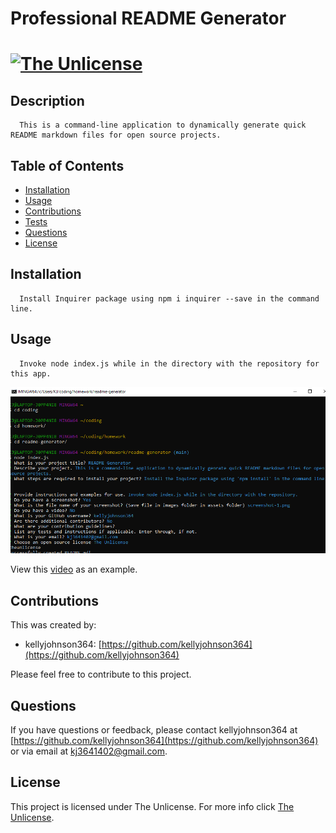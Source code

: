 # Professional README Generator 
   [![The Unlicense](https://img.shields.io/badge/License-Unlicense-blue.svg)](https://unlicense.org/)
  ===========================================
    
  ## Description 
      This is a command-line application to dynamically generate quick README markdown files for open source projects.  
  ## Table of Contents 
  - [Installation](#installation)
  - [Usage](#usage)
  - [Contributions](#contributions)
  - [Tests](#tests)
  - [Questions](#questions)
  - [License](#license)
  ## Installation 
      Install Inquirer package using npm i inquirer --save in the command line.
  ## Usage 
      Invoke node index.js while in the directory with the repository for this app.


![Screenshot 1 of site](./assets/images/screenshot-1.png)


View this [video](https://drive.google.com/file/d/1AgsgmhXtREremi7oiT917MNhXSrM4PHB/view) as an example. 


  ## Contributions 
This was created by:
* kellyjohnson364: [https://github.com/kellyjohnson364](https://github.com/kellyjohnson364)
            
            
            
Please feel free to contribute to this project.
           

## Questions 
If you have questions or feedback, please contact kellyjohnson364 at [https://github.com/kellyjohnson364](https://github.com/kellyjohnson364) or via email at kj3641402@gmail.com.

## License
This project is licensed under The Unlicense.
For more info click [The Unlicense](./assets/licenses/theunlicense.md).
